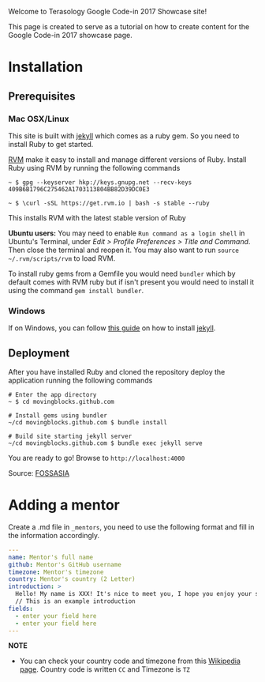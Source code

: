 Welcome to Terasology Google Code-in 2017 Showcase site!

This page is created to serve as a tutorial on how to create content for the Google Code-in 2017 showcase page.

# Installation
## Prerequisites
### Mac OSX/Linux
This site is built with [jekyll](https://jekyllrb.com/) which comes as a ruby gem. So you need to install Ruby to get started.

[RVM](https://rvm.io/) make it easy to install and manage different versions of Ruby. Install Ruby using RVM by running the following commands

```
~ $ gpg --keyserver hkp://keys.gnupg.net --recv-keys 409B6B1796C275462A1703113804BB82D39DC0E3

~ $ \curl -sSL https://get.rvm.io | bash -s stable --ruby
```

This installs RVM with the latest stable version of Ruby

**Ubuntu users:** You may need to enable `Run command as a login shell` in Ubuntu's Terminal, under _Edit > Profile Preferences > Title and Command_. Then close the terminal and reopen it. You may also want to run `source ~/.rvm/scripts/rvm` to load RVM.

To install ruby gems from a Gemfile you would need `bundler` which by default comes with RVM ruby but if isn't present you would need to install it using the command `gem install bundler`.

### Windows

If on Windows, you can follow [this guide](https://jekyllrb.com/docs/windows/) on how to install [jekyll](https://jekyllrb.com/).

## Deployment
After you have installed Ruby and cloned the repository deploy the application running the following commands
```
# Enter the app directory
~ $ cd movingblocks.github.com

# Install gems using bundler
~/cd movingblocks.github.com $ bundle install

# Build site starting jekyll server
~/cd movingblocks.github.com $ bundle exec jekyll serve
```

You are ready to go! Browse to `http://localhost:4000`


Source: [FOSSASIA](https://github.com/fossasia/gci16.fossasia.org/wiki/Installation)

# Adding a mentor

Create a <github username>.md file in `_mentors`, you need to use the following format and fill in the information accordingly.

```yaml
---
name: Mentor's full name
github: Mentor's GitHub username
timezone: Mentor's timezone
country: Mentor's country (2 Letter)
introduction: >
  Hello! My name is XXX! It's nice to meet you, I hope you enjoy your stay in MovingBlocks :D
  // This is an example introduction
fields:
  - enter your field here
  - enter your field here
---  
```
**NOTE**
- You can check your country code and timezone from this [Wikipedia page](https://en.wikipedia.org/wiki/List_of_tz_database_time_zones). Country code is written `CC` and Timezone is `TZ`
